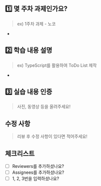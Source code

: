 ## 1️⃣ 몇 주차 과제인가요?

> ex) 1주차 과제 - 노코

-

## 2️⃣ 학습 내용 설명

> ex) TypeScript를 활용하여 ToDo List 제작

-

## 3️⃣ 실습 내용 인증

> 사진, 동영상 등을 올려주세요!

## 수정 사항

> 리뷰 후 수정 사항이 있다면 적어주세요!

## 체크리스트

- [ ] Reviewers를 추가하셨나요?
- [ ] Assignees를 추가하셨나요?
- [ ] 1, 2, 3번을 입력하셨나요?

